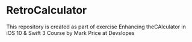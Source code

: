 # RetroCalculator
This repository is created as part of exercise Enhancing theCAlculator in iOS 10 &amp; Swift 3 Course by Mark Price at Devslopes
